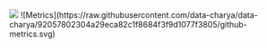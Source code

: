 
<img src="https://res.cloudinary.com/vigneshshettyin/image/upload/v1621615120/inbsagdxgpigqm8axlr9.png" >
<!-- <h3>Im a flutter dev and i like to tinker with Ai and Ml:octocat:</h3> -->
![Metrics](https://raw.githubusercontent.com/data-charya/data-charya/92057802304a29eca82c1f8684f3f9d1077f3805/github-metrics.svg)
